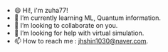 - 😄 Hi!, i'm zuha77!
- 🌱 I’m currently learning ML, Quantum information.
- 👯 I’m looking to collaborate on you.
- 🤔 I’m looking for help with virtual simulation.
- 📫 How to reach me : jhshin1030@naver.com.

<!--
**zuha77/zuha77** is a ✨ _special_ ✨ repository because its `README.md` (this file) appears on your GitHub profile.

Here are some ideas to get you started:

🔭 I’m currently working on code test
- 🌱 I’m currently learning ...
- 👯 I’m looking to collaborate on ...
- 🤔 I’m looking for help with ...
- 💬 Ask me about ...
- 📫 How to reach me: ...
- 😄 Pronouns: ...
- ⚡ Fun fact: ...

###🔭 I’m currently working on coding test 👋

# markdown 작성법
https://gist.github.com/ihoneymon/652be052a0727ad59601
## Python Competitive Programming Team Notes

* This repository is a python library for PS(Problem-Solving) Competition.
* When you need an implementation of a specific algorithm, please let me know.
* 알고리즘 대회를 위한 파이썬 (Python) 소스코드 저장소입니다.
C:\Users\jhshi\OneDrive\문서\GitHub\zuha77\3_DFS&BFS.ipynb
## Contents

### Sorting
* [intro](intro.py)


### 1. greedy
* [greeeeddd section](greeed.py)

### Searching

* [Binary Search](/Searching/binary_search.py)
* [Python Binary Search Library](/Searching/python_binary_search_library.py)
    * [Count the number of frequencies of elements whose value is between \[left, right\] in a sorted array](/Searching/count_the_number_of_frequencies_in_a_sorted_array.py)
* DFS
* BFS

-->
